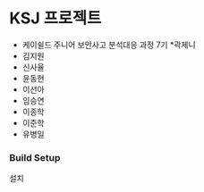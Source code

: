 # KSJ 프로젝트
*  케이쉴드 주니어 보안사고 분석대응 과정 7기
*곽제니
*  김지원
*  신사율
*  윤동현
*  이선아
*  임승연
*  이종학
*  이준학
*  유병일


### Build Setup
설치
